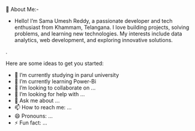 🚀 About Me:-
* Hello! I’m Sama Umesh Reddy, a passionate developer and tech enthusiast from Khammam, Telangana. I love building projects, solving problems, and learning new technologies. My interests include data analytics, web development, and exploring innovative solutions.

.

Here are some ideas to get you started:

- 🔭 I’m currently studying in  parul university
- 🌱 I’m currently learning Power-Bi
- 👯 I’m looking to collaborate on ...
- 🤔 I’m looking for help with ...
- 💬 Ask me about ...
- 📫 How to reach me: ...
- 😄 Pronouns: ...
- ⚡ Fun fact: ...

